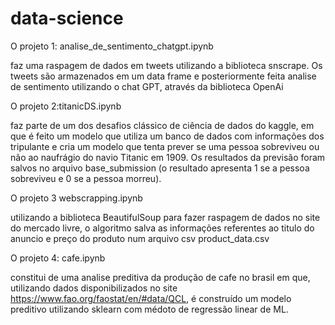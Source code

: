 # data-science

O projeto 1: analise_de_sentimento_chatgpt.ipynb

faz uma raspagem de dados em tweets utilizando a biblioteca snscrape. 
Os tweets são armazenados em um data frame e posteriormente feita analise de sentimento utilizando o chat GPT, através da biblioteca OpenAi

O projeto 2:titanicDS.ipynb

faz parte de um dos desafios clássico de ciência de dados do kaggle, em que é feito um modelo que utiliza um banco de dados com
informações dos tripulante e cria um modelo que tenta prever se uma pessoa sobreviveu ou não ao naufrágio do navio Titanic em 1909. 
Os resultados da previsão foram salvos no arquivo base_submission (o resultado apresenta 1 se a pessoa sobreviveu e 0 se a pessoa morreu).

O projeto 3 webscrapping.ipynb

utilizando a biblioteca BeautifulSoup para fazer raspagem de dados no site do mercado livre, o algoritmo salva as informações referentes ao titulo do anuncio e preço do produto num arquivo csv product_data.csv

O projeto 4: cafe.ipynb

constitui de uma analise preditiva da produção de cafe no brasil em que, utilizando dados disponibilizados no site https://www.fao.org/faostat/en/#data/QCL, é construído um modelo preditivo utilizando sklearn com médoto de regressão linear de ML. 
